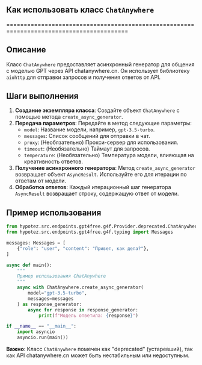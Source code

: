 ## Как использовать класс `ChatAnywhere`
=========================================================================================

Описание
-------------------------
Класс `ChatAnywhere` предоставляет асинхронный генератор для общения с моделью GPT через API chatanywhere.cn. Он использует библиотеку `aiohttp` для отправки запросов и получения ответов от API.

Шаги выполнения
-------------------------
1. **Создание экземпляра класса**: Создайте объект `ChatAnywhere` с помощью метода `create_async_generator`.
2. **Передача параметров**: Передайте в метод следующие параметры:
    - `model`: Название модели, например, `gpt-3.5-turbo`.
    - `messages`: Список сообщений для отправки в чат.
    - `proxy`: (Необязательно) Прокси-сервер для использования.
    - `timeout`: (Необязательно) Таймаут для запросов.
    - `temperature`: (Необязательно) Температура модели, влияющая на креативность ответов.
3. **Получение асинхронного генератора**: Метод `create_async_generator` возвращает объект `AsyncResult`. Используйте его для итерации по ответам от модели.
4. **Обработка ответов**: Каждый итерационный шаг генератора `AsyncResult` возвращает строку, содержащую ответ от модели.

Пример использования
-------------------------

```python
from hypotez.src.endpoints.gpt4free.g4f.Provider.deprecated.ChatAnywhere import ChatAnywhere
from hypotez.src.endpoints.gpt4free.g4f.typing import Messages

messages: Messages = [
    {"role": "user", "content": "Привет, как дела?"},
]

async def main():
    """
    Пример использования ChatAnywhere
    """
    async with ChatAnywhere.create_async_generator(
        model="gpt-3.5-turbo", 
        messages=messages
    ) as response_generator:
        async for response in response_generator:
            print(f"Модель ответила: {response}")

if __name__ == "__main__":
    import asyncio
    asyncio.run(main())
```

**Важно**: Класс `ChatAnywhere` помечен как "deprecated" (устаревший), так как API chatanywhere.cn может быть нестабильным или недоступным.
